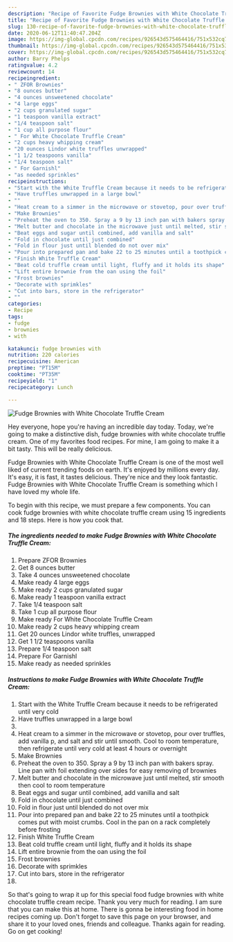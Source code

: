 ```yaml
---
description: "Recipe of Favorite Fudge Brownies with White Chocolate Truffle Cream"
title: "Recipe of Favorite Fudge Brownies with White Chocolate Truffle Cream"
slug: 130-recipe-of-favorite-fudge-brownies-with-white-chocolate-truffle-cream
date: 2020-06-12T11:40:47.204Z
image: https://img-global.cpcdn.com/recipes/926543d575464416/751x532cq70/fudge-brownies-with-white-chocolate-truffle-cream-recipe-main-photo.jpg
thumbnail: https://img-global.cpcdn.com/recipes/926543d575464416/751x532cq70/fudge-brownies-with-white-chocolate-truffle-cream-recipe-main-photo.jpg
cover: https://img-global.cpcdn.com/recipes/926543d575464416/751x532cq70/fudge-brownies-with-white-chocolate-truffle-cream-recipe-main-photo.jpg
author: Barry Phelps
ratingvalue: 4.2
reviewcount: 14
recipeingredient:
- " ZFOR Brownies"
- "8 ounces butter"
- "4 ounces unsweetened chocolate"
- "4 large eggs"
- "2 cups granulated sugar"
- "1 teaspoon vanilla extract"
- "1/4 teaspoon salt"
- "1 cup all purpose flour"
- " For White Chocolate Truffle Cream"
- "2 cups heavy whipping cream"
- "20 ounces Lindor white truffles unwrapped"
- "1 1/2 teaspoons vanilla"
- "1/4 teaspoon salt"
- " For Garnishl"
- "as needed sprinkles"
recipeinstructions:
- "Start with the White Truffle Cream because it needs to be refrigerated until very cold"
- "Have truffles unwrapped in a large bowl"
- ""
- "Heat cream to a simmer in the microwave or stovetop, pour over truffles, add vanilla p, and salt and stir until smooth. Cool to room temperature, then refrigerate until very cold at least 4 hours or overnight"
- "Make Brownies"
- "Preheat the oven to 350. Spray a 9 by 13 inch pan with bakers spray. Line pan with foil extending over sides for easy removing of brownies"
- "Melt butter and chocolate in the microwave just until melted, stir smooth then cool to room temperature"
- "Beat eggs and sugar until combined, add vanilla and salt"
- "Fold in chocolate until just combined"
- "Fold in flour just until blended do not over mix"
- "Pour into prepared pan and bake 22 to 25 minutes until a toothpick comes put with moist crumbs. Cool in the pan on a rack completely before frosting"
- "Finish White Truffle Cream"
- "Beat cold truffle cream until light, fluffy and it holds its shape"
- "Lift entire brownie from the oan using the foil"
- "Frost brownies"
- "Decorate with sprimkles"
- "Cut into bars, store in the refrigerator"
- ""
categories:
- Recipe
tags:
- fudge
- brownies
- with

katakunci: fudge brownies with 
nutrition: 220 calories
recipecuisine: American
preptime: "PT15M"
cooktime: "PT35M"
recipeyield: "1"
recipecategory: Lunch

---
```



![Fudge Brownies with White Chocolate Truffle Cream](https://img-global.cpcdn.com/recipes/926543d575464416/751x532cq70/fudge-brownies-with-white-chocolate-truffle-cream-recipe-main-photo.jpg)

Hey everyone, hope you're having an incredible day today. Today, we're going to make a distinctive dish, fudge brownies with white chocolate truffle cream. One of my favorites food recipes. For mine, I am going to make it a bit tasty. This will be really delicious.

Fudge Brownies with White Chocolate Truffle Cream is one of the most well liked of current trending foods on earth. It's enjoyed by millions every day. It's easy, it is fast, it tastes delicious. They're nice and they look fantastic. Fudge Brownies with White Chocolate Truffle Cream is something which I have loved my whole life.




To begin with this recipe, we must prepare a few components. You can cook fudge brownies with white chocolate truffle cream using 15 ingredients and 18 steps. Here is how you cook that.

<!--inarticleads1-->

##### The ingredients needed to make Fudge Brownies with White Chocolate Truffle Cream:

1. Prepare  ZFOR Brownies
1. Get 8 ounces butter
1. Take 4 ounces unsweetened chocolate
1. Make ready 4 large eggs
1. Make ready 2 cups granulated sugar
1. Make ready 1 teaspoon vanilla extract
1. Take 1/4 teaspoon salt
1. Take 1 cup all purpose flour
1. Make ready  For White Chocolate Truffle Cream
1. Make ready 2 cups heavy whipping cream
1. Get 20 ounces Lindor white truffles, unwrapped
1. Get 1 1/2 teaspoons vanilla
1. Prepare 1/4 teaspoon salt
1. Prepare  For Garnishl
1. Make ready as needed sprinkles




<!--inarticleads2-->

##### Instructions to make Fudge Brownies with White Chocolate Truffle Cream:

1. Start with the White Truffle Cream because it needs to be refrigerated until very cold
1. Have truffles unwrapped in a large bowl
1. 
1. Heat cream to a simmer in the microwave or stovetop, pour over truffles, add vanilla p, and salt and stir until smooth. Cool to room temperature, then refrigerate until very cold at least 4 hours or overnight
1. Make Brownies
1. Preheat the oven to 350. Spray a 9 by 13 inch pan with bakers spray. Line pan with foil extending over sides for easy removing of brownies
1. Melt butter and chocolate in the microwave just until melted, stir smooth then cool to room temperature
1. Beat eggs and sugar until combined, add vanilla and salt
1. Fold in chocolate until just combined
1. Fold in flour just until blended do not over mix
1. Pour into prepared pan and bake 22 to 25 minutes until a toothpick comes put with moist crumbs. Cool in the pan on a rack completely before frosting
1. Finish White Truffle Cream
1. Beat cold truffle cream until light, fluffy and it holds its shape
1. Lift entire brownie from the oan using the foil
1. Frost brownies
1. Decorate with sprimkles
1. Cut into bars, store in the refrigerator
1. 




So that's going to wrap it up for this special food fudge brownies with white chocolate truffle cream recipe. Thank you very much for reading. I am sure that you can make this at home. There is gonna be interesting food in home recipes coming up. Don't forget to save this page on your browser, and share it to your loved ones, friends and colleague. Thanks again for reading. Go on get cooking!
